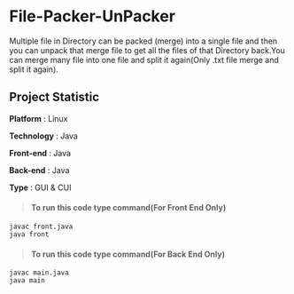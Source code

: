 # File-Packer-UnPacker

Multiple file in Directory can be packed (merge) into a single file and then you can unpack that merge file to get all the files of that Directory back.You can merge many file into one file and split it again(Only .txt file merge and split it again).


## Project Statistic

**Platform** : Linux

**Technology** : Java

**Front-end** : Java

**Back-end** : Java

**Type** : GUI & CUI


>#### To run this code type command(For Front End Only)
  
  	javac front.java
  	java front
  	

>#### To run this code type command(For Back End Only)  	

	javac main.java
	java main
 
  	
